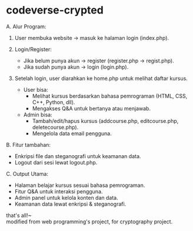 # codeverse-crypted

A. Alur Program:
1. User membuka website → masuk ke halaman login (index.php).
   
2. Login/Register:  
   - Jika belum punya akun → register (register.php → regist.php).
   - Jika sudah punya akun → login (login.php).
     
3. Setelah login, user diarahkan ke home.php untuk melihat daftar kursus.  
   - User bisa:  
     - Melihat kursus berdasarkan bahasa pemrograman (HTML, CSS, C++, Python, dll).  
     - Mengakses Q&A untuk bertanya atau menjawab.  
   - Admin bisa:  
     - Tambah/edit/hapus kursus (addcourse.php, editcourse.php, deletecourse.php).  
     - Mengelola data email pengguna.  

B. Fitur tambahan:  
   - Enkripsi file dan steganografi untuk keamanan data.  
   - Logout dari sesi lewat logout.php.  

C. Output Utama:
   - Halaman belajar kursus sesuai bahasa pemrograman.  
   - Fitur Q&A untuk interaksi pengguna.  
   - Admin panel untuk kelola konten dan data.  
   - Keamanan data lewat enkripsi & steganografi.  

that's all!~  
modified from web programming's project, for cryptography project.
